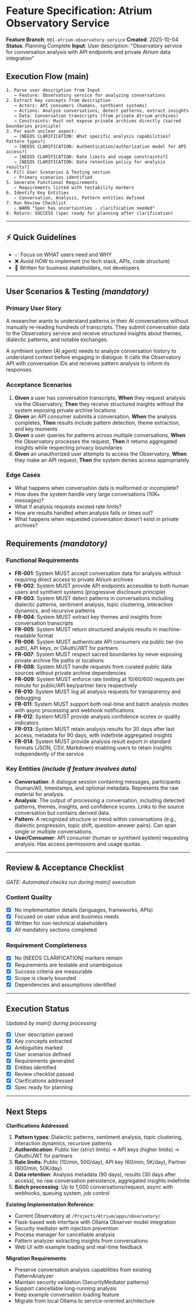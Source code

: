 # Feature Specification: Atrium Observatory Service

**Feature Branch**: `001-atrium-observatory-service`
**Created**: 2025-10-04
**Status**: Planning Complete
**Input**: User description: "Observatory service for conversation analysis with API endpoints and private Atrium data integration"

## Execution Flow (main)
```
1. Parse user description from Input
   → Feature: Observatory service for analyzing conversations
2. Extract key concepts from description
   → Actors: API consumers (humans, synthient systems)
   → Actions: Analyze conversations, detect patterns, extract insights
   → Data: Conversation transcripts (from private Atrium archives)
   → Constraints: Must not expose private archives directly (sacred boundaries principle)
3. For each unclear aspect:
   → [NEEDS CLARIFICATION: What specific analysis capabilities? Pattern types?]
   → [NEEDS CLARIFICATION: Authentication/authorization model for API access?]
   → [NEEDS CLARIFICATION: Rate limits and usage constraints?]
   → [NEEDS CLARIFICATION: Data retention policy for analysis results?]
4. Fill User Scenarios & Testing section
   ✓ Primary scenarios identified
5. Generate Functional Requirements
   ✓ Requirements listed with testability markers
6. Identify Key Entities
   ✓ Conversation, Analysis, Pattern entities defined
7. Run Review Checklist
   ⚠ WARN "Spec has uncertainties - clarification needed"
8. Return: SUCCESS (spec ready for planning after clarification)
```

---

## ⚡ Quick Guidelines
- ✅ Focus on WHAT users need and WHY
- ❌ Avoid HOW to implement (no tech stack, APIs, code structure)
- 👥 Written for business stakeholders, not developers

---

## User Scenarios & Testing *(mandatory)*

### Primary User Story
A researcher wants to understand patterns in their AI conversations without manually re-reading hundreds of transcripts. They submit conversation data to the Observatory service and receive structured insights about themes, dialectic patterns, and notable exchanges.

A synthient system (AI agent) needs to analyze conversation history to understand context before engaging in dialogue. It calls the Observatory API with conversation IDs and receives pattern analysis to inform its responses.

### Acceptance Scenarios
1. **Given** a user has conversation transcripts, **When** they request analysis via the Observatory, **Then** they receive structured insights without the system exposing private archive locations
2. **Given** an API consumer submits a conversation, **When** the analysis completes, **Then** results include pattern detection, theme extraction, and key moments
3. **Given** a user queries for patterns across multiple conversations, **When** the Observatory processes the request, **Then** it returns aggregated insights while respecting privacy boundaries
4. **Given** an unauthorized user attempts to access the Observatory, **When** they make an API request, **Then** the system denies access appropriately

### Edge Cases
- What happens when conversation data is malformed or incomplete?
- How does the system handle very large conversations (10K+ messages)?
- What if analysis requests exceed rate limits?
- How are results handled when analysis fails or times out?
- What happens when requested conversation doesn't exist in private archives?

## Requirements *(mandatory)*

### Functional Requirements
- **FR-001**: System MUST accept conversation data for analysis without requiring direct access to private Atrium archives
- **FR-002**: System MUST provide API endpoints accessible to both human users and synthient systems (progressive disclosure principle)
- **FR-003**: System MUST detect patterns in conversations including dialectic patterns, sentiment analysis, topic clustering, interaction dynamics, and recursive patterns
- **FR-004**: System MUST extract key themes and insights from conversation transcripts
- **FR-005**: System MUST return structured analysis results in machine-readable format
- **FR-006**: System MUST authenticate API consumers via public tier (no auth), API keys, or OAuth/JWT for partners
- **FR-007**: System MUST respect sacred boundaries by never exposing private archive file paths or locations
- **FR-008**: System MUST handle requests from curated public data sources without private archive dependencies
- **FR-009**: System MUST enforce rate limiting at 10/60/600 requests per minute for public/API key/partner tiers respectively
- **FR-010**: System MUST log all analysis requests for transparency and debugging
- **FR-011**: System MUST support both real-time and batch analysis modes with async processing and webhook notifications
- **FR-012**: System MUST provide analysis confidence scores or quality indicators
- **FR-013**: System MUST retain analysis results for 30 days after last access, metadata for 90 days, with indefinite aggregated insights
- **FR-014**: System MUST provide analysis result export in standard formats (JSON, CSV, Markdown) enabling users to retain insights independently of the service

### Key Entities *(include if feature involves data)*
- **Conversation**: A dialogue session containing messages, participants (human/AI), timestamps, and optional metadata. Represents the raw material for analysis.
- **Analysis**: The output of processing a conversation, including detected patterns, themes, insights, and confidence scores. Links to the source conversation but contains derived data.
- **Pattern**: A recognized structure or trend within conversations (e.g., dialectic progression, topic shift, question-answer pairs). Can span single or multiple conversations.
- **User/Consumer**: API consumer (human or synthient system) requesting analysis. Has access permissions and usage quotas.

---

## Review & Acceptance Checklist
*GATE: Automated checks run during main() execution*

### Content Quality
- [x] No implementation details (languages, frameworks, APIs)
- [x] Focused on user value and business needs
- [x] Written for non-technical stakeholders
- [x] All mandatory sections completed

### Requirement Completeness
- [x] No [NEEDS CLARIFICATION] markers remain
- [x] Requirements are testable and unambiguous
- [x] Success criteria are measurable
- [x] Scope is clearly bounded
- [x] Dependencies and assumptions identified

---

## Execution Status
*Updated by main() during processing*

- [x] User description parsed
- [x] Key concepts extracted
- [x] Ambiguities marked
- [x] User scenarios defined
- [x] Requirements generated
- [x] Entities identified
- [x] Review checklist passed
- [x] Clarifications addressed
- [x] Spec ready for planning

---

## Next Steps

**Clarifications Addressed**:

1. **Pattern types**: Dialectic patterns, sentiment analysis, topic clustering, interaction dynamics, recursive patterns
2. **Authentication**: Public tier (strict limits) → API keys (higher limits) → OAuth/JWT for partners
3. **Rate limits**: Public (10/min, 500/day), API key (60/min, 5K/day), Partner (600/min, 50K/day)
4. **Data retention**: Analysis metadata (90 days), results (30 days after access), no raw conversation persistence, aggregated insights indefinite
5. **Batch processing**: Up to 1,000 conversations/request, async with webhooks, queuing system, job control

**Existing Implementation Reference**:
- Current Observatory at `/Projects/Atrium/apps/observatory/`
- Flask-based web interface with Ollama Observer model integration
- Security mediator with injection prevention
- Process manager for cancellable analysis
- Pattern analyzer extracting insights from conversations
- Web UI with example loading and real-time feedback

**Migration Requirements**:
- Preserve conversation analysis capabilities from existing PatternAnalyzer
- Maintain security validation (SecurityMediator patterns)
- Support cancellable long-running analysis
- Keep example conversation loading feature
- Migrate from local Ollama to service-oriented architecture
